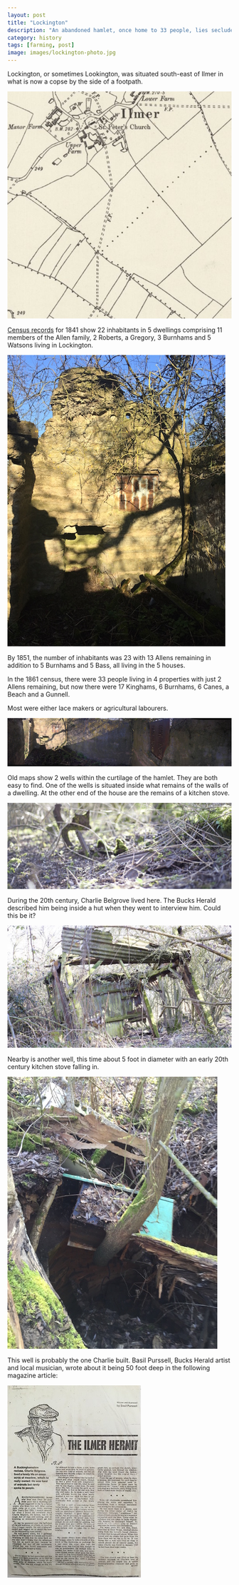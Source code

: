 ```yaml
---
layout: post
title: "Lockington"
description: "An abandoned hamlet, once home to 33 people, lies secluded in undergrowth just off a popular footpath."
category: history
tags: [farming, post]
image: images/lockington-photo.jpg
---
```


Lockington, or sometimes Lookington, was situated south-east of Ilmer in what is now a copse by the side of a footpath.

![Lockington map](/images/lockington.jpg)

[Census records](http://www.saunderton.demon.co.uk/basic_saunderton/pdf/lockington%20all%20years.pdf) for 1841 show 22 inhabitants in 5 dwellings comprising 11 members of the Allen family, 2 Roberts, a Gregory, 3 Burnhams and 5 Watsons living in Lockington.

![Building](/images/lockington-dwelling.jpg)

By 1851, the number of inhabitants was 23 with 13 Allens remaining in addition to 5 Burnhams and 5 Bass, all living in the 5 houses.

In the 1861 census, there were 33 people living in 4 properties with just 2 Allens remaining, but now there were 17 Kinghams, 6 Burnhams, 6 Canes, a Beach and a Gunnell.

Most were either lace makers or agricultural labourers.

![Interior](/images/lockington-dwelling-interior.jpg)

Old maps show 2 wells within the curtilage of the hamlet. They are both easy to find. One of the wells is situated inside what remains of the walls of a dwelling. At the other end of the house are the remains of a kitchen stove.

![Stove](/images/lockington-stove.jpg)

During the 20th century, Charlie Belgrove lived here. The Bucks Herald described him being inside a hut when they went to interview him. Could this be it?

![Charlies bedroom](/images/lockington-hut.jpg)

Nearby is another well, this time about 5 foot in diameter with an early 20th century kitchen stove falling in.

![Another well](/images/lockington-well2.jpg)

This well is probably the one Charlie built. Basil Purssell, Bucks Herald artist and local musician, 
wrote about it being 50 foot deep in the following magazine article:

[![Magazine Feature](/images/ilmer-hermit-thumbnail.jpg)](/images/ilmer-hermit.jpg)